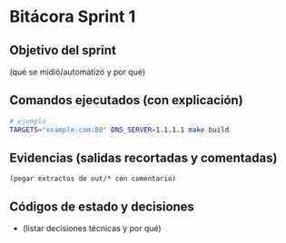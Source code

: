 # Bitácora Sprint 1

## Objetivo del sprint
(qué se midió/automatizó y por qué)

## Comandos ejecutados (con explicación)
```bash
# ejemplo
TARGETS="example.com:80" DNS_SERVER=1.1.1.1 make build
```

## Evidencias (salidas recortadas y comentadas)
```
(pegar extractos de out/* con comentario)
```

## Códigos de estado y decisiones
- (listar decisiones técnicas y por qué)